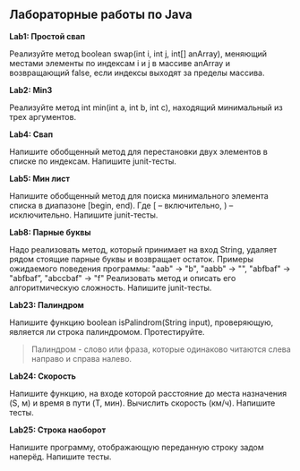 ## Лабораторные работы по Java

**Lab1: Простой свап**

Реализуйте метод boolean swap(int i, int j, int[] anArray), меняющий местами элементы по индексам i и j в массиве anArray и возвращающий false, если индексы выходят за пределы массива.

**Lab2: Min3**

Реализуйте метод int min(int a, int b, int c), находящий минимальный из трех аргументов.

**Lab4: Свап**

Напишите обобщенный метод для перестановки двух элементов в списке по индексам. Напишите junit-тесты.

**Lab5: Мин лист**

Напишите обобщенный метод для поиска минимального элемента списка в диапазоне [begin, end). Где [ – включительно, ) – исключительно. Напишите junit-тесты.

**Lab8: Парные буквы**

Надо реализовать метод, который принимает на вход String, удаляет рядом стоящие парные буквы и возвращает остаток. Примеры ожидаемого поведения программы:
"aab" -> "b", "aabb" -> "", "abfbaf" -> "abfbaf”, "abccbaf" -> "f"
Реализовать метод и описать его алгоритмическую сложность. Напишите junit-тесты.

**Lab23: Палиндром**

Напишите функцию boolean isPalindrom(String input), проверяющую, является ли строка палиндромом. Протестируйте.

>Палиндром - слово или фраза, которые одинаково читаются слева направо и справа налево.

**Lab24: Скорость**

Напишите функцию, на входе которой расстояние до места назначения (S, м) и время в пути (T, мин). Вычислить скорость (км/ч). Напишите тесты.

**Lab25: Строка наоборот**

Напишите программу, отображающую переданную строку задом наперёд. Напишите тесты.
